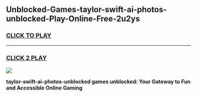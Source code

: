 
## Unblocked-Games-taylor-swift-ai-photos-unblocked-Play-Online-Free-2u2ys
<h3>
<a href="https://premium76.site?title=taylor-swift-ai-photos-unblocked&ref=26A">CLICK TO PLAY</a></h3>
<hr>

<h3>
<a href="https://premium76.site?title=taylor-swift-ai-photos-unblocked&ref=26A">CLICK 2 PLAY</a>
  
</h3>

<a href="https://premium76.site?title=taylor-swift-ai-photos-unblocked&ref=26A"><img src="https://clearcache.store/games.png"></a>


**taylor-swift-ai-photos-unblocked games unblocked: Your Gateway to Fun and Accessible Online Gaming**
